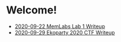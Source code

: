 # Welcome!
* [2020-09-22 MemLabs Lab 1 Writeup](_posts/2020-09-22-MemLabs-Lab1-WriteUp.md)
* [2020-09-29 Ekoparty 2020 CTF Writeup](_posts/2020-09-28-Ekoparty-2020-CTF-WriteUp.md)

